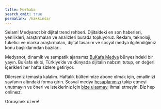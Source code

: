 ```yaml
---
title: Merhaba
search_omit: true
permalink: /hakkinda/
---
```


Selam! Medyanot bir dijital trend rehberi. Dijitaldeki en son haberleri, yenilikleri, araştırmaları ve analizleri burada topluyoruz. Reklam, teknoloji, tüketici ve marka araştırmaları, dijital tasarım ve sosyal medya ilgilendiğimiz konu başlıklarından bazıları.

Medyanot, dinamik ve sempatik ajansımız [BuKafa Medya](https://www.bukafamedya.com/) bünyesindeki bir yayın. BuKafa ekibi, Türkiye’de ve dünyada dijitalin nabzını tutup, en değerli içerikleri her hafta sizlere getiriyor.

Dilerseniz temasta kalalım. Haftalık bültenimize abone olmak için, emailinizi sayfanın altındaki forma girin. Sosyal medya [hesaplarımızı](https://www.instagram.com/medyanotblog/) takip etmeyi unutmayın ve öneri ve istekleriniz için [bize ulaşmayı](mailto:medyanotblog@gmail.com) ihmal etmeyin. Biz hep onlineız.

Görüşmek üzere!